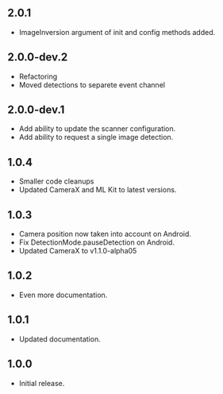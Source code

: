 ## 2.0.1

* ImageInversion argument of init and config methods added.

## 2.0.0-dev.2

- Refactoring
- Moved detections to separete event channel

## 2.0.0-dev.1

- Add ability to update the scanner configuration.
- Add ability to request a single image detection.

## 1.0.4

- Smaller code cleanups
- Updated CameraX and ML Kit to latest versions.

## 1.0.3

- Camera position now taken into account on Android.
- Fix DetectionMode.pauseDetection on Android.
- Updated CameraX to v1.1.0-alpha05

## 1.0.2

- Even more documentation.

## 1.0.1

- Updated documentation.

## 1.0.0

- Initial release.

